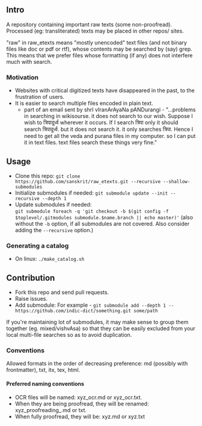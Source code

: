 ## Intro
A repository containing important raw texts (some non-proofread). Processed (eg: transliterated) texts may be placed in other repos/ sites.

"raw" in raw_etexts means "mostly unencoded" text files (and not binary files like doc or pdf or rtf), whose contents may be searched by (say) grep. This means that we prefer files whose formatting (if any) does not interfere much with search.

### Motivation
- Websites with critical digitized texts have disappeared in the past, to the frustration of users.
- It is easier to search multiple files encoded in plain text. 
  - part of an email sent by shrI vIranArAyaNa pANDurangi - "...problems in searching in wikisourse. it does not search to our wish. Suppose I wish to त्रिपादूर्ध्व wherever it occurs. If I search त्रिपा only it should search त्रिपादूर्ध्व. but it does not search it. it only searches त्रिपा.  Hence I need to get all the veda and purana files in my computer. so I can put it in text files. text files search these things very fine."

## Usage
- Clone this repo: `git clone https://github.com/sanskrit/raw_etexts.git --recursive --shallow-submodules`
- Initialize submodules if needed: `git submodule update --init --recursive --depth 1`
- Update submodules if needed:  
  `git submodule foreach -q 'git checkout -b $(git config -f $toplevel/.gitmodules submodule.$name.branch || echo master)'` (also without the `-b` option, if all submodules are not covered. Also consider adding the `--recursive` option.)

### Generating a catalog
- On linux: `./make_catalog.sh`


## Contribution
- Fork this repo and send pull requests.
- Raise issues.
- Add submodule: For example - `git submodule add --depth 1 -- https://github.com/indic-dict/something.git some/path`

If you're maintaining lot of submodules, it may make sense to group them together (eg. mixed/vishvAsa) so that they can be easily excluded from your local multi-file searches so as to avoid duplication.

### Conventions
Allowed formats in the order of decreasing preference: md (possibly with frontmatter), txt, itx, tex, html.

#### Preferred naming conventions

- OCR files will be named: xyz_ocr.md or xyz_ocr.txt. 
- When they are being proofread, they will be renamed: xyz_proofreading_.md or txt.
- When fully proofread, they will be: xyz.md or xyz.txt

